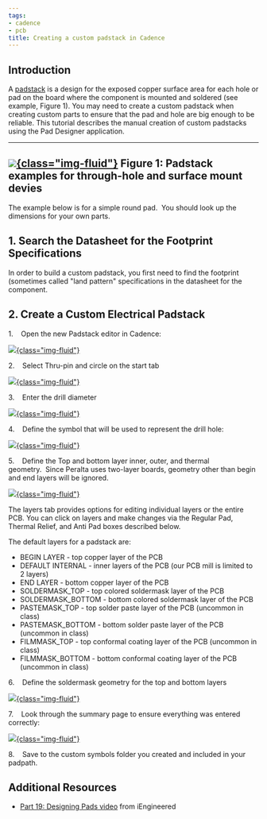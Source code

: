 ```yaml
---
tags:
- cadence
- pcb
title: Creating a custom padstack in Cadence
---
```


## Introduction

A [padstack](https://www.speedingedge.com/PDF-Files/anatomy%20of%20a%20plated%20hole.pdf) is a design for the exposed copper surface area for each hole or pad on the board where the component is mounted and soldered (see example, Figure 1). You may need to create a custom padstack when creating custom parts to ensure that the pad and hole are big enough to be reliable. This tutorial describes the manual creation of custom padstacks using the Pad Designer application.

  ------------------------------------------------------------------------------
   [![](figures/figure_065.jpg){class="img-fluid"}](larger/image0083.jpg)
      Figure 1: Padstack examples for through-hole and surface mount devies
  ------------------------------------------------------------------------------

The example below is for a simple round pad.  You should look up the dimensions for your own parts.

## 1. Search the Datasheet for the Footprint Specifications

In order to build a custom padstack, you first need to find the footprint (sometimes called "land pattern" specifications in the datasheet for the component. 

## 2. Create a Custom Electrical Padstack

1.    Open the new Padstack editor in Cadence:

[![](figures/PadstackEditorSearch.png){class="img-fluid"}](figures/PadstackEditorSearch.png)

2.    Select Thru-pin and circle on the start tab

[![](figures/figure_306.png){class="img-fluid"}](larger/image0085.png)

3.    Enter the drill diameter

[![](figures/figure_307.png){class="img-fluid"}](larger/image0086.png)

4.    Define the symbol that will be used to represent the drill hole:

[![](figures/figure_308.png){class="img-fluid"}](larger/image0087.png)

5.    Define the Top and bottom layer inner, outer, and thermal geometry.  Since Peralta uses two-layer boards, geometry other than begin and end layers will be ignored.

[![](figures/figure_309.png){class="img-fluid"}](larger/image0088.png)

The layers tab provides options for editing individual layers or the entire PCB. You can click on layers and make changes via the Regular Pad, Thermal Relief, and Anti Pad boxes described below.

The default layers for a padstack are:

-   BEGIN LAYER - top copper layer of the PCB
-   DEFAULT INTERNAL - inner layers of the PCB (our PCB mill is limited to 2 layers)
-   END LAYER - bottom copper layer of the PCB
-   SOLDERMASK_TOP - top colored soldermask layer of the PCB
-   SOLDERMASK_BOTTOM - bottom colored soldermask layer of the PCB
-   PASTEMASK_TOP - top solder paste layer of the PCB (uncommon in class)
-   PASTEMASK_BOTTOM - bottom solder paste layer of the PCB (uncommon in class)
-   FILMMASK_TOP - top conformal coating layer of the PCB (uncommon in class)
-   FILMMASK_BOTTOM - bottom conformal coating layer of the PCB (uncommon in class)

6.    Define the soldermask geometry for the top and bottom layers

[![](figures/figure_310.png){class="img-fluid"}](larger/image0089.png)

7.    Look through the summary page to ensure everything was entered correctly:

[![](figures/figure_311.png){class="img-fluid"}](larger/image0090.png)

8.    Save to the custom symbols folder you created and included in your padpath.

## Additional Resources

-   [Part 19: Designing Pads video](https://www.youtube.com/watch?v=SMYi7eS94J8) from iEngineered
